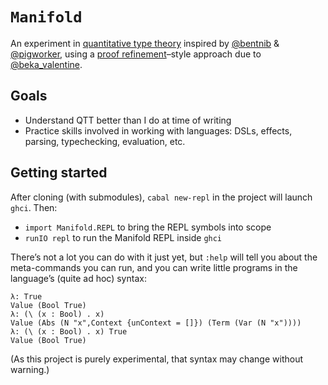 # `Manifold`

An experiment in [quantitative type theory][] inspired by [@bentnib][] & [@pigworker][], using a [proof refinement][]–style approach due to [@beka_valentine][].

[@beka_valentine]: https://twitter.com/beka_valentine
[@bentnib]: https://twitter.com/bentnib
[@pigworker]: https://twitter.com/pigworker
[proof refinement]: http://languagengine.co/blog/bidirectional-proof-refinement/
[quantitative type theory]: https://bentnib.org/quantitative-type-theory.html

## Goals

- Understand QTT better than I do at time of writing
- Practice skills involved in working with languages: DSLs, effects, parsing, typechecking, evaluation, etc.

## Getting started

After cloning (with submodules), `cabal new-repl` in the project will launch `ghci`. Then:

- `import Manifold.REPL` to bring the REPL symbols into scope
- `runIO repl` to run the Manifold REPL inside `ghci`

There’s not a lot you can do with it just yet, but `:help` will tell you about the meta-commands you can run, and you can write little programs in the language’s (quite ad hoc) syntax:

```
λ: True
Value (Bool True)
λ: (\ (x : Bool) . x)
Value (Abs (N "x",Context {unContext = []}) (Term (Var (N "x"))))
λ: (\ (x : Bool) . x) True
Value (Bool True)
```

(As this project is purely experimental, that syntax may change without warning.)
